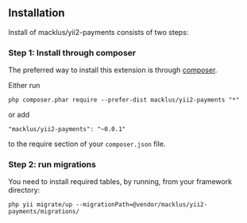## Installation

Install of macklus/yii2-payments consists of two steps:

### Step 1: Install through composer

The preferred way to install this extension is through [composer](http://getcomposer.org/download/).

Either run

```
php composer.phar require --prefer-dist macklus/yii2-payments "*"
```

or add

```
"macklus/yii2-payments": "~0.0.1"
```

to the require section of your `composer.json` file.

### Step 2: run migrations

You need to install required tables, by running, from your framework directory:

```
php yii migrate/up --migrationPath=@vendor/macklus/yii2-payments/migrations/
```
